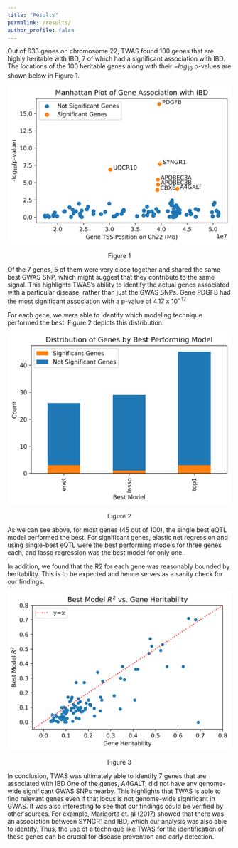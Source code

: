 ```yaml
---
title: "Results"
permalink: /results/
author_profile: false
---
```


Out of 633 genes on chromosome 22, TWAS found 100 genes that are highly heritable with IBD, 7 of which had a significant association with IBD. The locations of the 100 heritable genes along with their $-log_{10}$ p-values are shown below in Figure 1.





<p align="center">
<img src="../images/manhattan.png" width="600" alt="">
  
  <center>Figure 1</center>
</p>

Of the 7 genes, 5 of them were very close together and shared the same best GWAS SNP, which might suggest that they contribute to the same signal. This highlights TWAS’s ability to identify the actual genes associated with a particular disease, rather than just the GWAS SNPs. Gene PDGFB had the most significant association with a p-value of 4.17 x 10<sup>−17</sup>


For each gene, we were able to identify which modeling technique performed the best. Figure 2 depicts this distribution.

<p align="center">
<img src="../images/genes_by_model.png" width="600" alt="">
  <center>Figure 2</center>
</p>

As we can see above, for most genes (45 out of 100), the single best eQTL model performed the best. For significant genes, elastic net regression and using single-best eQTL were the best performing models for three genes each, and lasso regression was the best model for only one.

In addition, we found that the R2 for each gene was reasonably bounded by heritability. This is to be expected and hence serves as a sanity check for our findings.

<p align="center">
<img src="../images/r2_heritability.png" width="600" alt="">
  <center>Figure 3</center>
</p>

In conclusion, TWAS was ultimately able to identify 7 genes that are associated with IBD
One of the genes, A4GALT, did not have any genome-wide significant GWAS SNPs nearby. This highlights that TWAS is able to find relevant genes even if that locus is not genome-wide significant in GWAS. It was also interesting to see that our findings could be verified by other sources. For example, Marigorta et. al (2017) showed that there was an association between SYNGR1 and IBD, which our analysis was also able to identify. Thus, the use of a technique like TWAS for the identification of these genes can be crucial for disease prevention and early detection.

